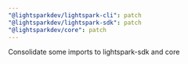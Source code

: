 ```yaml
---
"@lightsparkdev/lightspark-cli": patch
"@lightsparkdev/lightspark-sdk": patch
"@lightsparkdev/core": patch
---
```


Consolidate some imports to lightspark-sdk and core

